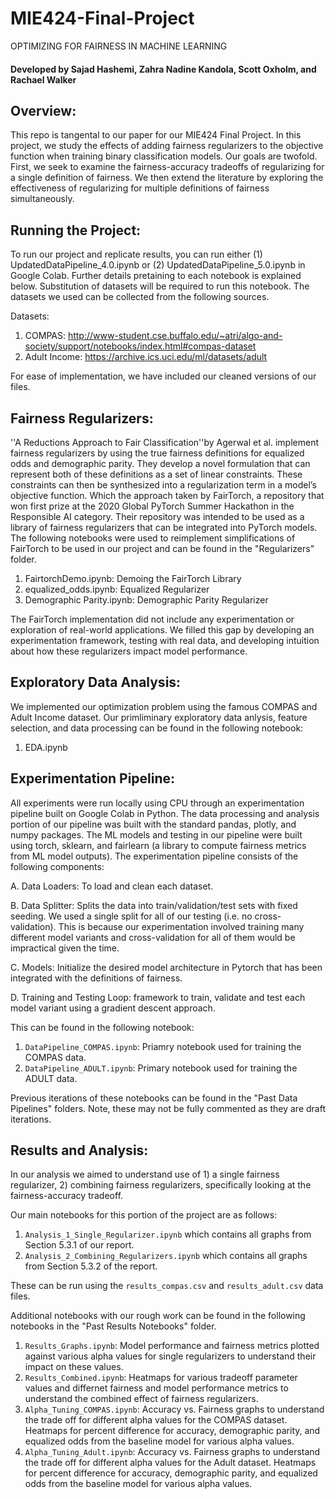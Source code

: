 # MIE424-Final-Project
OPTIMIZING FOR FAIRNESS IN MACHINE LEARNING

#### Developed by Sajad Hashemi, Zahra Nadine Kandola, Scott Oxholm, and Rachael Walker

## Overview:
This repo is tangental to our paper for our MIE424 Final Project. In this project, we study the effects of adding fairness regularizers to the objective function when training binary classification models. Our goals are twofold. First, we seek to examine the fairness-accuracy tradeoffs of regularizing for a single definition of fairness. We then extend the literature by exploring the effectiveness  of regularizing for multiple definitions of fairness simultaneously. 

## Running the Project:
To run our project and replicate results, you can run either (1) UpdatedDataPipeline_4.0.ipynb or (2) UpdatedDataPipeline_5.0.ipynb in Google Colab. Further details pretaining to each notebook is explained below. Substitution of datasets will be required to run this notebook. The datasets we used can be collected from the following sources. 

Datasets: 
1. COMPAS: http://www-student.cse.buffalo.edu/~atri/algo-and-society/support/notebooks/index.html#compas-dataset
2. Adult Income: https://archive.ics.uci.edu/ml/datasets/adult 

For ease of implementation, we have included our cleaned versions of our files.

## Fairness Regularizers:
''A Reductions Approach to Fair Classification''by Agerwal et al. implement fairness regularizers by using the true fairness definitions for equalized odds and demographic parity. They develop a novel formulation that can represent both of these definitions as a set of linear constraints. These constraints can then be synthesized into a regularization term in a model’s objective function. Which the approach taken by FairTorch, a repository that won first prize at the 2020 Global PyTorch Summer Hackathon in the Responsible AI category.  Their repository was intended to be used as a library of fairness regularizers that can be integrated into PyTorch models. The following notebooks were used to reimplement simplifications of FairTorch to be used in our project and can be found in the "Regularizers" folder. 

1. FairtorchDemo.ipynb: Demoing the FairTorch Library
2. equalized_odds.ipynb: Equalized Regularizer
3. Demographic Parity.ipynb: Demographic Parity Regularizer


The FairTorch implementation did not include any experimentation or exploration of real-world applications. We filled this gap by developing an experimentation framework, testing with real data, and developing intuition about how these regularizers impact model performance. 

## Exploratory Data Analysis: 
We implemented our optimization problem using the famous COMPAS and Adult Income dataset. Our primliminary exploratory data anlysis, feature selection, and data processing can be found in the following notebook:

1. EDA.ipynb

## Experimentation Pipeline: 
All experiments were run locally using CPU through an experimentation pipeline built on Google Colab in Python. The data processing and analysis portion of our pipeline was built with the standard pandas, plotly, and numpy packages. The ML models and testing in our pipeline were built using torch, sklearn, and fairlearn (a library to compute fairness metrics from ML model outputs). The experimentation pipeline consists of the following components: 

A. Data Loaders: To load and clean each dataset. 


B. Data Splitter: Splits the data into train/validation/test sets with fixed seeding. We used a single split for all of our testing (i.e. no cross-validation). This is because our experimentation involved training many different model variants and cross-validation for all of them would be impractical given the time. 


C. Models: Initialize the desired model architecture in Pytorch that has been integrated with the definitions of fairness. 


D. Training and Testing Loop: framework to train, validate and test each model variant using a gradient descent approach. 

This can be found in the following notebook: 
1. `DataPipeline_COMPAS.ipynb`: Priamry notebook used for training the COMPAS data. 
2. `DataPipeline_ADULT.ipynb`: Primary notebook used for training the ADULT data. 

Previous iterations of these notebooks can be found in the "Past Data Pipelines" folders. Note, these may not be fully commented as they are draft iterations. 

## Results and Analysis: 
In our analysis we aimed to understand use of 1) a single fairness regularizer, 2) combining fairness regularizers, specifically looking at the fairness-accuracy tradeoff. 

Our main notebooks for this portion of the project are as follows: 
1. `Analysis_1_Single_Regularizer.ipynb` which contains all graphs from Section 5.3.1 of our report. 
2. `Analysis_2_Combining_Regularizers.ipynb` which contains all graphs from Section 5.3.2 of the report. 

These can be run using the `results_compas.csv` and `results_adult.csv` data files. 

Additional notebooks with our rough work can be found in the following notebooks in the "Past Results Notebooks" folder. 
1. `Results_Graphs.ipynb`: Model performance and fairness metrics plotted against various alpha values for single regularizers to understand their impact on these values. 
2. `Results_Combined.ipynb`: Heatmaps for various tradeoff parameter values and differnet fairness and model performance metrics to understand the combined effect of fairness regularizers. 
3. `Alpha_Tuning_COMPAS.ipynb`: Accuracy vs. Fairness graphs to understand the trade off for different alpha values for the COMPAS dataset. Heatmaps for percent difference for accuracy, demographic parity, and equalized odds from the baseline model for various alpha values. 
4. `Alpha_Tuning_Adult.ipynb`: Accuracy vs. Fairness graphs to understand the trade off for different alpha values for the Adult dataset. Heatmaps for percent difference for accuracy, demographic parity, and equalized odds from the baseline model for various alpha values. 

